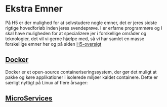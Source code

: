 # Ekstra Emner

På H5 er der mulighed for at selvstudere nogle emner, det er jeres sidste rigtige hovedforløb inden jeres svendeprøve. I er erfarne programmøre og I skal have muligheden for at specializere jer i forskellige områder og teknologier, det vil vi gerne hjælpe med, så vi har samlet en masse forskellige emner her og på siden [H5-oversigt](https://mercantec.notion.site/h5-oversigt?pvs=4=)

## [Docker](Docker/Docker.md)

Docker er et open-source containeriseringssystem, der gør det muligt at pakke og køre applikationer i isolerede miljøer kaldet containere. Dette er særligt nyttigt på Linux af flere årsager:

## [MicroServices](MicroServices/MicroServices.md)

